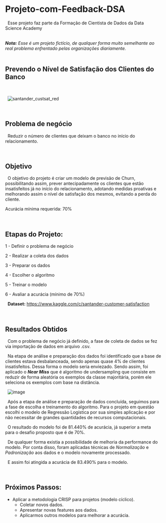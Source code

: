 # Projeto-com-Feedback-DSA

&nbsp;
Esse projeto faz parte da Formação de Cientista de Dados da Data Science Academy  
&nbsp;

***Nota:*** *Esse é um projeto fictício, de qualquer forma muito semelhante ao real problema enfrentado pelas organizações diariamente.*  
&nbsp;


## Prevendo o Nível de Satisfação dos Clientes do Banco  
&nbsp;





&nbsp;
![santander_custsat_red](https://user-images.githubusercontent.com/66925229/163041135-8e8661b1-c4e3-4d0f-80df-bd4c29ce96a4.png)
&nbsp;




&nbsp;
## Problema de negócio  
&nbsp;
Reduzir o número de clientes que deixam o banco no início do relacionamento.  

&nbsp;
## Objetivo
&nbsp;
O objetivo do projeto é criar um modelo de previsão de Churn, possibilitando assim, prever antecipadamente os clientes que 
estão insatisfeitos já no início do relacionamento, adotando medidas proativas e melhorando assim o nível de satisfação dos mesmos, 
evitando a perda do cliente.  

Acurácia mínima requerida: 70%  

&nbsp;
## Etapas do Projeto:

1 - Definir o problema de negócio

2 - Realizar a coleta dos dados

3 - Preparar os dados

4 - Escolher o algoritmo

5 - Treinar o modelo

6 - Avaliar a acurácia (mínimo de 70%)


&nbsp;
**Dataset:** https://www.kaggle.com/c/santander-customer-satisfaction


&nbsp;
## Resultados Obtidos
&nbsp;
Com o problema de negócio já definido, a fase de coleta de dados se fez via importação de dados em arquivo .csv.
&nbsp;

&nbsp;
Na etapa de análise e preparação dos dados foi identificado que a base de clientes estava desbalanceada, sendo apenas quase 4% de clientes insatisfeitos.
Dessa forma o modelo seria enviezado. Sendo assim, foi aplicado o ***Near Miss*** que é algoritmo de undersampling que consiste em reduzir de forma aleatória os exemplos da classe majoritária, porém ele seleciona os exemplos com base na distância.
&nbsp;


&nbsp;
![image](https://user-images.githubusercontent.com/66925229/163063511-0e7c3b46-9b09-4a54-b62a-265448df491a.png)
&nbsp;



&nbsp;
Após a etapa de análise e preparação de dados concluída, seguimos para a fase de escolha e treinamento do algoritmo. Para o projeto em questão escolhi o modelo de Regressão Logística por sua simples aplicação e por não necessitar de grandes quantidades de recursos computacionais. 
&nbsp;

&nbsp;
O resultado do modelo foi de 81.440% de acurácia, já superior a meta para o desafio proposto que é de 70%.
&nbsp;

&nbsp;
De qualquer forma existia a possibilidade de melhoria da performance do modelo. Por conta disso, foram aplicadas técnicas de *Normalização* e *Padronização* aos dados e o modelo novamente processado.
&nbsp;

&nbsp;
E assim foi atingida a acurácia de 83.490% para o modelo.
&nbsp;

&nbsp;
## Próximos Passos:
- Aplicar a metodologia CRISP para projetos (modelo cíclico).
    - Coletar novos dados.
    - Apresentar novas features aos dados.
    - Aplicarmos outros modelos para melhorar a acurácia.    
&nbsp;




